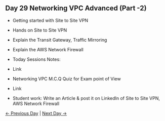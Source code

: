 ## Day 29 Networking VPC Advanced (Part -2)

 - Getting started with Site to Site VPN
 - Hands on Site to Site VPN
 - Explain the Transit Gateway, Traffic Mirroring
 - Explain the AWS Network Firewall

 
  - Today Sessions Notes:
  - Link
  - Networking VPC M.C.Q Quiz for Exam point of View
  - Link

  - Student work: Write an Article & post it on LinkedIn of Site to Site VPN, AWS Network Firewall

 [← Previous Day](../day28/README.md) | [Next Day →](../day30/README.md)

